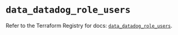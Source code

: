 # `data_datadog_role_users`

Refer to the Terraform Registry for docs: [`data_datadog_role_users`](https://registry.terraform.io/providers/datadog/datadog/3.73.0/docs/data-sources/role_users).
